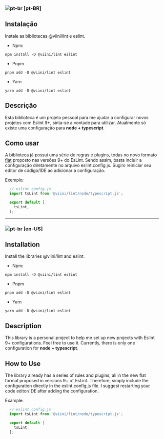 ### ![pt-br](https://img.icons8.com/color/20/brazil-circular.png) [pt-BR]


## Instalação

Instale as bibliotecas @viini/lint e eslint.

- Npm:
``` 
npm install -D @viini/lint eslint
```

- Pnpm
``` 
pnpm add -D @viini/lint eslint
```

- Yarn
``` 
yarn add -D @viini/lint eslint
```

## Descrição

Esta biblioteca é um projeto pessoal para me ajudar a configurar novos projetos com Eslint 9+, sinta-se a vontade para utilizar.
Atualmente só existe uma configuração para <strong>node + typescript</strong>.


## Como usar

A biblioteca já possui uma série de regras e plugins, todas no novo formato [flat](https://eslint.org/blog/2023/10/flat-config-rollout-plans/) proposto nas versões 9+ do EsLint.
Sendo assim, basta incluir a configuração diretamente no arquivo eslint.config.js. Sugiro reiniciar seu editor de código/IDE ao adicionar a configuração.

Exemplo:

```javascript
  // eslint.config.js
  import tsLint from '@viini/lint/node/typescript.js';

  export default [
    tsLint,
  ];
```
---
### ![pt-br](https://img.icons8.com/color/20/usa-circular.png) [en-US]


## Installation
Install the libraries @viini/lint and eslint.

- Npm:
``` 
npm install -D @viini/lint eslint
```

- Pnpm
``` 
pnpm add -D @viini/lint eslint
```

- Yarn
``` 
yarn add -D @viini/lint eslint
```

## Description

This library is a personal project to help me set up new projects with Eslint 9+ configurations. Feel free to use it. 
Currently, there is only one configuration for <strong>node + typescript</strong>.

## How to Use

The library already has a series of rules and plugins, all in the new flat format proposed in versions 9+ of EsLint. 
Therefore, simply include the configuration directly in the eslint.config.js file. I suggest restarting your code editor/IDE after adding the configuration.

Example:

```javascript
  // eslint.config.js
  import tsLint from '@viini/lint/node/typescript.js';

  export default [
    tsLint,
  ];
```
